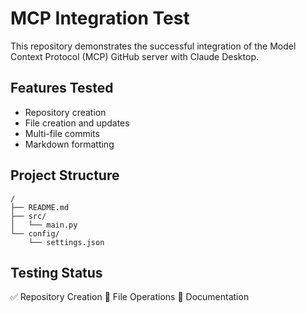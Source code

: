 # MCP Integration Test

This repository demonstrates the successful integration of the Model Context Protocol (MCP) GitHub server with Claude Desktop.

## Features Tested

- Repository creation
- File creation and updates
- Multi-file commits
- Markdown formatting

## Project Structure

```
/
├── README.md
├── src/
│   └── main.py
└── config/
    └── settings.json
```

## Testing Status

✅ Repository Creation
🔄 File Operations
📝 Documentation